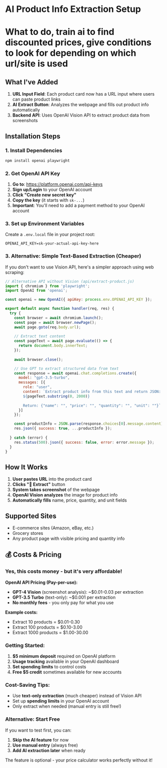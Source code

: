 # AI Product Info Extraction Setup

# What to do, train ai to find discounted prices, give conditions to look for depending on which url/site is used

## What I've Added

1. **URL Input Field**: Each product card now has a URL input where users can paste product links
2. **AI Extract Button**: Analyzes the webpage and fills out product info automatically
3. **Backend API**: Uses OpenAI Vision API to extract product data from screenshots

## Installation Steps

### 1. Install Dependencies
```bash
npm install openai playwright
```

### 2. Get OpenAI API Key
1. **Go to**: https://platform.openai.com/api-keys
2. **Sign up/Login** to your OpenAI account
3. **Click "Create new secret key"**
4. **Copy the key** (it starts with `sk-...`)
5. **Important**: You'll need to add a payment method to your OpenAI account

### 3. Set up Environment Variables
Create a `.env.local` file in your project root:
```
OPENAI_API_KEY=sk-your-actual-api-key-here
```

### 3. Alternative: Simple Text-Based Extraction (Cheaper)
If you don't want to use Vision API, here's a simpler approach using web scraping:

```javascript
// Alternative API without Vision (api/extract-product.js)
import { chromium } from 'playwright';
import OpenAI from 'openai';

const openai = new OpenAI({ apiKey: process.env.OPENAI_API_KEY });

export default async function handler(req, res) {
  try {
    const browser = await chromium.launch();
    const page = await browser.newPage();
    await page.goto(req.body.url);
    
    // Extract text content
    const pageText = await page.evaluate(() => {
      return document.body.innerText;
    });
    
    await browser.close();

    // Use GPT to extract structured data from text
    const response = await openai.chat.completions.create({
      model: "gpt-3.5-turbo",
      messages: [{
        role: "user",
        content: `Extract product info from this text and return JSON:
        ${pageText.substring(0, 2000)}
        
        Return: {"name": "", "price": "", "quantity": "", "unit": ""}`
      }]
    });

    const productInfo = JSON.parse(response.choices[0].message.content);
    res.json({ success: true, ...productInfo });
    
  } catch (error) {
    res.status(500).json({ success: false, error: error.message });
  }
}
```

## How It Works

1. **User pastes URL** into the product card
2. **Clicks "🤖 Extract"** button
3. **System takes screenshot** of the webpage
4. **OpenAI Vision analyzes** the image for product info
5. **Automatically fills** name, price, quantity, and unit fields

## Supported Sites
- E-commerce sites (Amazon, eBay, etc.)
- Grocery stores
- Any product page with visible pricing and quantity info

## 💰 Costs & Pricing

### **Yes, this costs money** - but it's very affordable!

**OpenAI API Pricing (Pay-per-use):**
- **GPT-4 Vision** (screenshot analysis): ~$0.01-0.03 per extraction
- **GPT-3.5 Turbo** (text-only): ~$0.001 per extraction
- **No monthly fees** - you only pay for what you use

**Example costs:**
- Extract 10 products = $0.01-0.30
- Extract 100 products = $0.10-3.00  
- Extract 1000 products = $1.00-30.00

### **Getting Started:**
1. **$5 minimum deposit** required on OpenAI platform
2. **Usage tracking** available in your OpenAI dashboard
3. **Set spending limits** to control costs
4. **Free $5 credit** sometimes available for new accounts

### **Cost-Saving Tips:**
- Use **text-only extraction** (much cheaper) instead of Vision API
- Set up **spending limits** in your OpenAI account
- Only extract when needed (manual entry is still free!)

### **Alternative: Start Free**
If you want to test first, you can:
1. **Skip the AI feature** for now
2. **Use manual entry** (always free)
3. **Add AI extraction later** when ready

The feature is optional - your price calculator works perfectly without it!